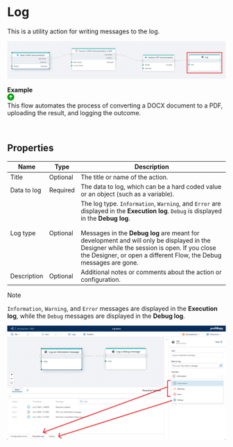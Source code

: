 # Log

This is a utility action for writing messages to the log.  



![img](../../../../images/flow/log.png)

**Example**  
![img](../../../../images/strz.jpg)  
This flow automates the process of converting a DOCX document to a PDF, uploading the result, and logging the outcome.

</br>

## Properties

| Name          | Type     | Description                                                                 |
|---------------|----------|-----------------------------------------------------------------------------|
| Title         | Optional | The title or name of the action.                                           |
| Data to log   | Required | The data to log, which can be a hard coded value or an object (such as a variable).       |
| Log type      | Optional | The log type. `Information`, `Warning`, and `Error` are displayed in the **Execution log**. `Debug` is displayed in the **Debug log**. <br/><br/> Messages in the **Debug log** are meant for development and will only be displayed in the Designer while the session is open. If you close the Designer, or open a different Flow, the Debug messages are gone.                  |
| Description   | Optional | Additional notes or comments about the action or configuration.            |


> [!NOTE]
> `Information`, `Warning`, and `Error` messages are displayed in the **Execution log**, while the `Debug` messages are displayed in the **Debug log**.  

![img](/images/flow/log-action.png)
